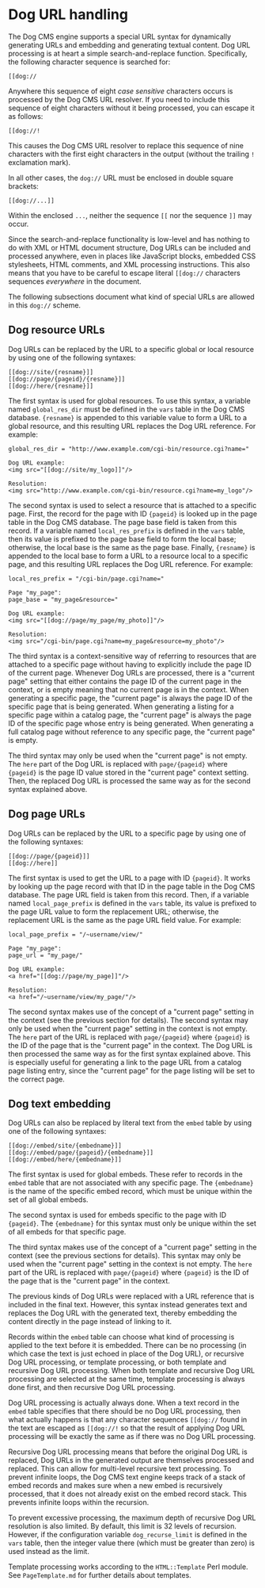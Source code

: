 # Dog URL handling

The Dog CMS engine supports a special URL syntax for dynamically generating URLs and embedding and generating textual content.  Dog URL processing is at heart a simple search-and-replace function.  Specifically, the following character sequence is searched for:

    [[dog://

Anywhere this sequence of eight _case sensitive_ characters occurs is processed by the Dog CMS URL resolver.  If you need to include this sequence of eight characters without it being processed, you can escape it as follows:

    [[dog://!

This causes the Dog CMS URL resolver to replace this sequence of nine characters with the first eight characters in the output (without the trailing `!` exclamation mark).

In all other cases, the `dog://` URL must be enclosed in double square brackets:

    [[dog://...]]

Within the enclosed `...`, neither the sequence `[[` nor the sequence `]]` may occur.

Since the search-and-replace functionality is low-level and has nothing to do with XML or HTML document structure, Dog URLs can be included and processed anywhere, even in places like JavaScript blocks, embedded CSS stylesheets, HTML comments, and XML processing instructions.  This also means that you have to be careful to escape literal `[[dog://` characters sequences _everywhere_ in the document.

The following subsections document what kind of special URLs are allowed in this `dog://` scheme.

## Dog resource URLs

Dog URLs can be replaced by the URL to a specific global or local resource by using one of the following syntaxes:

    [[dog://site/{resname}]]
    [[dog://page/{pageid}/{resname}]]
    [[dog://here/{resname}]]

The first syntax is used for global resources.  To use this syntax, a variable named `global_res_dir` must be defined in the `vars` table in the Dog CMS database.  `{resname}` is appended to this variable value to form a URL to a global resource, and this resulting URL replaces the Dog URL reference.  For example:

    global_res_dir = "http://www.example.com/cgi-bin/resource.cgi?name="
    
    Dog URL example:
    <img src="[[dog://site/my_logo]]"/>

    Resolution:
    <img src="http://www.example.com/cgi-bin/resource.cgi?name=my_logo"/>

The second syntax is used to select a resource that is attached to a specific page.  First, the record for the page with ID `{pageid}` is looked up in the page table in the Dog CMS database.  The page base field is taken from this record.  If a variable named `local_res_prefix` is defined in the `vars` table, then its value is prefixed to the page base field to form the local base; otherwise, the local base is the same as the page base.  Finally, `{resname}` is appended to the local base to form a URL to a resource local to a specific page, and this resulting URL replaces the Dog URL reference.  For example:

    local_res_prefix = "/cgi-bin/page.cgi?name="

    Page "my_page":
    page_base = "my_page&resource="

    Dog URL example:
    <img src="[[dog://page/my_page/my_photo]]"/>

    Resolution:
    <img src="/cgi-bin/page.cgi?name=my_page&resource=my_photo"/>

The third syntax is a context-sensitive way of referring to resources that are attached to a specific page without having to explicitly include the page ID of the current page.  Whenever Dog URLs are processed, there is a "current page" setting that either contains the page ID of the current page in the context, or is empty meaning that no current page is in the context.  When generating a specific page, the "current page" is always the page ID of the specific page that is being generated.  When generating a listing for a specific page within a catalog page, the "current page" is always the page ID of the specific page whose entry is being generated.  When generating a full catalog page without reference to any specific page, the "current page" is empty.

The third syntax may only be used when the "current page" is not empty.  The `here` part of the Dog URL is replaced with `page/{pageid}` where `{pageid}` is the page ID value stored in the "current page" context setting.  Then, the replaced Dog URL is processed the same way as for the second syntax explained above.

## Dog page URLs

Dog URLs can be replaced by the URL to a specific page by using one of the following syntaxes:

    [[dog://page/{pageid}]]
    [[dog://here]]

The first syntax is used to get the URL to a page with ID `{pageid}`.  It works by looking up the page record with that ID in the page table in the Dog CMS database.  The page URL field is taken from this record.  Then, if a variable named `local_page_prefix` is defined in the `vars` table, its value is prefixed to the page URL value to form the replacement URL; otherwise, the replacement URL is the same as the page URL field value.  For example:

    local_page_prefix = "/~username/view/"

    Page "my_page":
    page_url = "my_page/"

    Dog URL example:
    <a href="[[dog://page/my_page]]"/>

    Resolution:
    <a href="/~username/view/my_page/"/>

The second syntax makes use of the concept of a "current page" setting in the context (see the previous section for details).  The second syntax may only be used when the "current page" setting in the context is not empty.  The `here` part of the URL is replaced with `page/{pageid}` where `{pageid}` is the ID of the page that is the "current page" in the context.  The Dog URL is then processed the same way as for the first syntax explained above.  This is especially useful for generating a link to the page URL from a catalog page listing entry, since the "current page" for the page listing will be set to the correct page.

## Dog text embedding

Dog URLs can also be replaced by literal text from the `embed` table by using one of the following syntaxes:

    [[dog://embed/site/{embedname}]]
    [[dog://embed/page/{pageid}/{embedname}]]
    [[dog://embed/here/{embedname}]]

The first syntax is used for global embeds.  These refer to records in the `embed` table that are not associated with any specific page.  The `{embedname}` is the name of the specific embed record, which must be unique within the set of all global embeds.

The second syntax is used for embeds specific to the page with ID `{pageid}`.  The `{embedname}` for this syntax must only be unique within the set of all embeds for that specific page.

The third syntax makes use of the concept of a "current page" setting in the context (see the previous sections for details).  This syntax may only be used when the "current page" setting in the context is not empty.  The `here` part of the URL is replaced with `page/{pageid}` where `{pageid}` is the ID of the page that is the "current page" in the context.

The previous kinds of Dog URLs were replaced with a URL reference that is included in the final text.  However, this syntax instead generates text and replaces the Dog URL with the generated text, thereby embedding the content directly in the page instead of linking to it.

Records within the `embed` table can choose what kind of processing is applied to the text before it is embedded.  There can be no processing (in which case the text is just echoed in place of the Dog URL), or recursive Dog URL processing, or template processing, or both template and recursive Dog URL processing.  When both template and recursive Dog URL processing are selected at the same time, template processing is always done first, and then recursive Dog URL processing.

Dog URL processing is actually always done.  When a text record in the `embed` table specifies that there should be no Dog URL processing, then what actually happens is that any character sequences `[[dog://` found in the text are escaped as `[[dog://!` so that the result of applying Dog URL processing will be exactly the same as if there was no Dog URL processing.

Recursive Dog URL processing means that before the original Dog URL is replaced, Dog URLs in the generated output are themselves processed and replaced.  This can allow for multi-level recursive text processing.  To prevent infinite loops, the Dog CMS text engine keeps track of a stack of embed records and makes sure when a new embed is recursively processed, that it does not already exist on the embed record stack.  This prevents infinite loops within the recursion.

To prevent excessive processing, the maximum depth of recursive Dog URL resolution is also limited.  By default, this limit is 32 levels of recursion.  However, if the configuration variable `dog_recurse_limit` is defined in the `vars` table, then the integer value there (which must be greater than zero) is used instead as the limit.

Template processing works according to the `HTML::Template` Perl module.  See `PageTemplate.md` for further details about templates.
